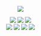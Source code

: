 <p align="center">
  <img src="https://github-readme-stats.vercel.app/api/?username=neexz&title_color=f03a17 &text_color=ffffff&show_icons=true&bg_color=00000000&hide_border=true&icon_color=FF004B &hide_title=true&count_private=true"/>
</p>

<div align="center">
<a><img src="https://img.shields.io/badge/javascript-HexColor?style=for-the-badge&logo=javascript&color=0d1117&logoColor=2a6ecb"/></a>
<a><img src="https://img.shields.io/badge/node.js-HexColor?style=for-the-badge&logo=node.js&color=0d1117&logoColor=2a6ecb"/></a>
<a><img src="https://img.shields.io/badge/python-HexColor?style=for-the-badge&logo=python&color=0d1117&logoColor=2a6ecb"/></a><br>
<a><img src="https://img.shields.io/badge/html-HexColor?style=for-the-badge&logo=html5&color=0d1117&logoColor=2a6ecb"/></a>
<a><img src="https://img.shields.io/badge/css-HexColor?style=for-the-badge&logo=css3&color=0d1117&logoColor=2a6ecb"/></a>
<a><img src="https://img.shields.io/badge/Csharp-HexColor?style=for-the-badge&logo=c-sharp&color=0d1117&logoColor=2a6ecb"/></a>
 <a><img src="https://img.shields.io/badge/lua-HexColor?style=for-the-badge&logo=lua&color=0d1117&logoColor=2a6ecb"/></a>
</div>
